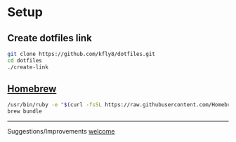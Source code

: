 # Setup

## Create dotfiles link

```sh
git clone https://github.com/kfly8/dotfiles.git
cd dotfiles
./create-link
```

## [Homebrew](https://brew.sh)

```sh
/usr/bin/ruby -e "$(curl -fsSL https://raw.githubusercontent.com/Homebrew/install/master/install)"
brew bundle
```

---------
Suggestions/Improvements [welcome](https://github.com/kfly8/dotfiles/issues)

